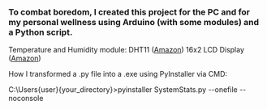 ### To combat boredom, I created this project for the PC and for my personal wellness using Arduino (with some modules) and a Python script.
Temperature and Humidity module: DHT11 ([Amazon](https://www.amazon.it/AZDelivery-Sensore-temperatura-umidità-Raspberry/dp/B07TYPT2NJ/ref=sr_1_6?__mk_it_IT=ÅMÅŽÕÑ&crid=2IPU409EFJKV2&dib=eyJ2IjoiMSJ9.2Awk8N-EFI7vYu4Sjky146vNS_DOhggo5KRzgcUfmOr4OqHdC3OC81if_u47JfnxSB0d5zd-8Q_c3771iPGgcniUYwL6oYHNuhgibazEBoXlCZq6sPIcCHcpEOb5znYKKtsN8jxHKoo0HBDmjuaN-JIqB3ISOC2Svo47pi2Q_Z1SxU8KuAnsdp7rFEyPhe_J5-u82hk9fYX9laCtWot5OgLtYjXNM_a6Sep3_5XXhJ1MjxGfdB9IOKx3J0bNcqc-2PGKLFPLldk_bkjUBRSioE7kY4ycsfGoTIPGAvOKTbc.nxw1_bpk60yz_Fty_z-csMAOEPfH38tYhdLeeRfFs-A&dib_tag=se&keywords=DHT%2B11%2Bsensor&qid=1721134340&sprefix=dht%2B11%2Bsenso%2Caps%2C121&sr=8-6&th=1))
16x2 LCD Display ([Amazon](https://www.amazon.it/AZDelivery-HD44780-Display-Modulo-sfondo/dp/B08216WMDJ/ref=sr_1_5?crid=VIEM4XK29D31&dib=eyJ2IjoiMSJ9.cXqNh3txbJoAWG6aSKVwJjd9dpU452MQXp8HZpjUeKPn2F3leZwtkcZ1l1_f0XEvyRDv66lrcqVHiGZKJSn6YLsMBoa9b-PHiUTEhNmr3KjicK7UTdH0etnIJ0TobM9_dIZxJXDykey4cKDdCk5AS_SJGcKEXeBYbnMOKNyNwCT1Ouo4n_RFfc3tI6E_JAD3ZW9dlyZoAN8VUaqJVmfvXxB3gDFoq306rx3aaSvJCS_BFPSqkz5mverd30o42TZciVj4r0GAQbRg_wlcd9KwmO_94fF-hc-PdhwOOTFeCuk.lkgSPTSNYMlSMw0dvJfBmefpRgIpbno431l1yvEm4yE&dib_tag=se&keywords=lcd%2B1602&qid=1721134462&sprefix=LCD%2B16%2Caps%2C108&sr=8-5&th=1))

How I transformed a .py file into a .exe using PyInstaller via CMD:

C:\Users\{user}\{your_directory}>pyinstaller SystemStats.py --onefile --noconsole
